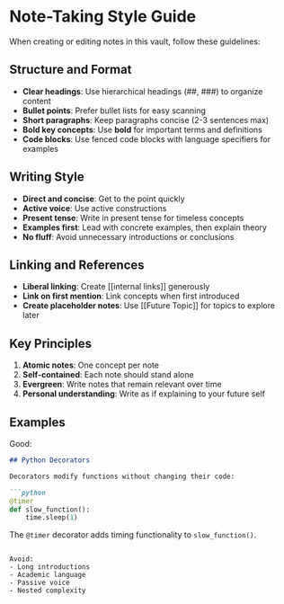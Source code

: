 # Note-Taking Style Guide

When creating or editing notes in this vault, follow these guidelines:

## Structure and Format

- **Clear headings**: Use hierarchical headings (##, ###) to organize content
- **Bullet points**: Prefer bullet lists for easy scanning
- **Short paragraphs**: Keep paragraphs concise (2-3 sentences max)
- **Bold key concepts**: Use **bold** for important terms and definitions
- **Code blocks**: Use fenced code blocks with language specifiers for examples

## Writing Style

- **Direct and concise**: Get to the point quickly
- **Active voice**: Use active constructions
- **Present tense**: Write in present tense for timeless concepts
- **Examples first**: Lead with concrete examples, then explain theory
- **No fluff**: Avoid unnecessary introductions or conclusions

## Linking and References

- **Liberal linking**: Create [[internal links]] generously
- **Link on first mention**: Link concepts when first introduced
- **Create placeholder notes**: Use [[Future Topic]] for topics to explore later

## Key Principles

1. **Atomic notes**: One concept per note
2. **Self-contained**: Each note should stand alone
3. **Evergreen**: Write notes that remain relevant over time
4. **Personal understanding**: Write as if explaining to your future self

## Examples

Good:
```markdown
## Python Decorators

Decorators modify functions without changing their code:

```python
@timer
def slow_function():
    time.sleep(1)
```

The `@timer` decorator adds timing functionality to `slow_function()`.
```

Avoid:
- Long introductions
- Academic language
- Passive voice
- Nested complexity